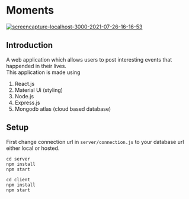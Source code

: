 # Moments 
<a href="https://ibb.co/FwKpcnr"><img src="https://i.ibb.co/DCtdmLJ/screencapture-localhost-3000-2021-07-26-16-16-53.png" alt="screencapture-localhost-3000-2021-07-26-16-16-53" border="0"></a>   

## Introduction
A web application which allows users to post interesting events that happended in their lives.  
This application is made using  
<ol> 
<li>React.js</li> 
<li>Material Ui (styling)</li> 
<li>Node.js</li> 
<li>Express.js</li> 
<li>Mongodb atlas (cloud based database)</li> 
</ol> 

## Setup  
First change connection url in ```server/connection.js``` to your database url either local or hosted. 
```
cd server 
npm install 
npm start
```
```
cd client 
npm install 
npm start
```
